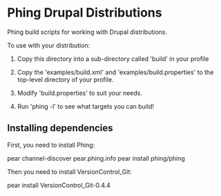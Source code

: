 Phing Drupal Distributions
==========================

Phing build scripts for working with Drupal distributions.

To use with your distribution:

1. Copy this directory into a sub-directory called 'build' in your profile

2. Copy the 'examples/build.xml' and 'examples/build.properties' to the
   top-level directory of your profile.

3. Modify 'build.properties' to suit your needs.

4. Run 'phing -l' to see what targets you can build!

Installing dependencies
-----------------------

First, you need to install Phing:

  pear channel-discover pear.phing.info
  pear install phing/phing

Then you need to install VersionControl_Git:

  pear install VersionControl_Git-0.4.4

